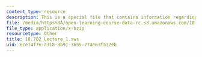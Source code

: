 ```yaml
---
content_type: resource
description: This is a special file that contains information regarding lecture 1.
file: /media/https%3A/open-learning-course-data-rc.s3.amazonaws.com/18-782-introduction-to-arithmetic-geometry-fall-2013/6ce14f76a3183b913655774e63fa32eb_18.782_Lecture_1.sws
file_type: application/x-bzip
resourcetype: Other
title: 18.782_Lecture_1.sws
uid: 6ce14f76-a318-3b91-3655-774e63fa32eb
---
```

